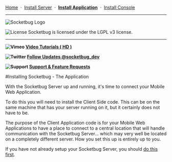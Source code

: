 [Home](https://github.com/manifestinteractive/socketbug/wiki)  &nbsp;&middot;&nbsp;  [Install Server](https://github.com/manifestinteractive/socketbug/wiki/Install-Server)  &nbsp;&middot;&nbsp;  [__Install Application__](https://github.com/manifestinteractive/socketbug/wiki/Install-Application)  &nbsp;&middot;&nbsp;  [Install Console](https://github.com/manifestinteractive/socketbug/wiki/Install-Console)

---

![Socketbug Logo](http://github.socketbug.com/logo.png "Socketbug - Remote Debugging using Socket.IO")

![License](http://github.socketbug.com/lgplv3.png "LGPL v3 license") Socketbug is licensed under the LGPL v3 license.

---

**![Vimeo ](http://github.socketbug.com/information.png) [ Video Tutorials ( HD )](http://www.vimeo.com/user7532036/videos)**

**![Twitter ](http://github.socketbug.com/twitter.png) [ Follow Updates @socketbug_dev](https://twitter.com/#!/socketbug_dev "Follow Socketbug on Twitter")**

**![Support ](http://github.socketbug.com/bug.png) [ Support & Feature Requests](http://socketbug.userecho.com/)**

#Installing Socketbug - The Application

With the Socketbug Server up and running, it's time to connect your Mobile Web Application.

To do this you will need to install the Client Side code.  This can be on the same machine that has your server running on it, but it certainly does not have to be.

The purpose of the Client Application code is for your Mobile Web Applications to have a place to connect to a central location that will handle communication with the Socketbug Server... which may very well be located on a completely different server.  How you set this up is entirely up to you.

If you have not already setup your Socketbug Server, you should [do this first](https://github.com/manifestinteractive/socketbug/wiki/Install-Server).